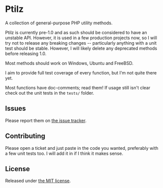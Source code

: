 # Ptilz #

A collection of general-purpose PHP utility methods.

Ptilz is currently pre-1.0 and as such should be considered to have an unstable API. However, it is used in a few production
projects now, so I will try not to release any breaking changes -- particularly anything with a unit test should be stable.
However, I will likely delete any deprecated methods before releasing 1.0.

Most methods should work on Windows, Ubuntu and FreeBSD.

I aim to provide full test coverage of every function, but I'm not quite there yet.

Most functions have doc-comments; read them! If usage still isn't clear check out the unit tests in the `tests/` folder.

## Issues

Please report them on [the issue tracker](https://bitbucket.org/mnpenner/ptilz/issues).

## Contributing

Please open a ticket and just paste in the code you wanted, preferably with a few unit tests too. I will add it in if I think it makes sense.

## License ##

Released under [the MIT license](http://opensource.org/licenses/mit-license.html).